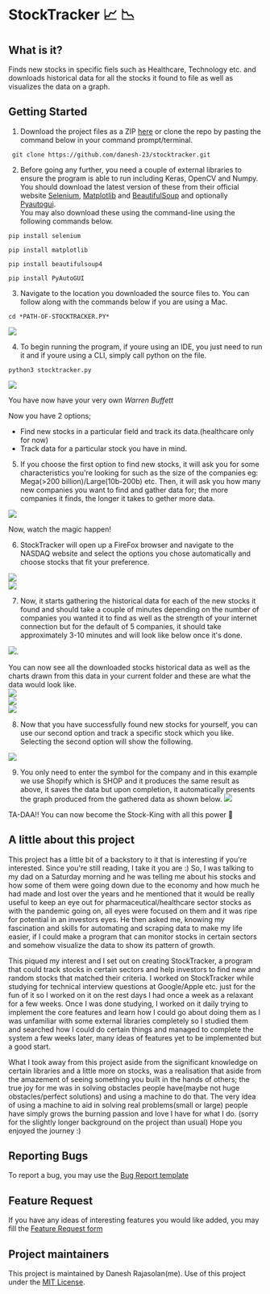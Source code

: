 # StockTracker :chart_with_upwards_trend: :chart_with_downwards_trend:

## What is it?
Finds new stocks in specific fiels such as Healthcare, Technology etc. and downloads historical data for all the stocks it found to file as well as visualizes the data on a graph.

## Getting Started
1. Download the project files as a ZIP [here](https://github.com/danesh-23/stocktracker/archive/master.zip) or clone the repo by pasting the command below in your command prompt/terminal.

```
 git clone https://github.com/danesh-23/stocktracker.git
```
2. Before going any further, you need a couple of external libraries to ensure the program is able to run including Keras, OpenCV and Numpy. You should download the latest version of these from their official website [Selenium](https://pypi.org/project/selenium/), [Matplotlib](https://pypi.org/project/matplotlib/#files) and [BeautifulSoup](https://pypi.org/project/beautifulsoup4/) and optionally [Pyautogui](https://pypi.org/project/PyAutoGUI/).  
You may also download these using the command-line using the following commands below.  
```
pip install selenium
```
```
pip install matplotlib
```
```
pip install beautifulsoup4
```
```
pip install PyAutoGUI
```
3. Navigate to the location you downloaded the source files to. You can follow along with the commands below if you are using a Mac.  
```
cd *PATH-OF-STOCKTRACKER.PY*
```
![](images/instructions1.png)  
  
4. To begin running the program, if youre using an IDE, you just need to run it and if youre using a CLI, simply call python on the file.
```
python3 stocktracker.py
```
![](images/instructions2.png)  
  
You have now have your very own *Warren Buffett*  
  
Now you have 2 options; 
  * Find new stocks in a particular field and track its data.(healthcare only for now)
  * Track data for a particular stock you have in mind. 
  
5. If you choose the first option to find new stocks, it will ask you for some characteristics you're looking for such as the size of the companies eg: Mega(>200 billion)/Large(10b-200b) etc. Then, it will ask you how many new companies you want to find and gather data for; the more companies it finds, the longer it takes to gether more data. 

![](images/instructions3.png)  

Now, watch the magic happen!  
  
6. StockTracker will open up a FireFox browser and navigate to the NASDAQ website and select the options you chose automatically and choose stocks that fit your preference.  
  
![](images/instructions4.png)  
![](images/instructions5.png)  

7. Now, it starts gathering the historical data for each of the new stocks it found and should take a couple of minutes depending on the number of companies you wanted it to find as well as the strength of your internet connection but for the default of 5 companies, it should take approximately 3-10 minutes and will look like below once it's done.  

![](images/instructions6.png). 

You can now see all the downloaded stocks historical data as well as the charts drawn from this data in your current folder and these are what the data would look like.  
![](images/instructions7.png)  
![](images/instructions8.png)  
![](images/instructions9.png)  

8. Now that you have successfully found new stocks for yourself, you can use our second option and track a specific stock which you like. Selecting the second option will show the following.  

![](images/instructions10.png)  

9. You only need to enter the symbol for the company and in this example we use Shopify which is SHOP and it produces the same result as above, it saves the data but upon completion, it automatically presents the graph produced from the gathered data as shown below.
![](images/instructions11.png)  

TA-DAA!! You can now become the Stock-King with all this power :crown:  

## A little about this project  

This project has a little bit of a backstory to it that is interesting if you're interested. Since you're still reading, I take it you are :) So, I was talking to my dad on a Saturday morning and he was telling me about his stocks and how some of them were going down due to the economy and how much he had made and lost over the years and he mentioned that it would be really useful to keep an eye out for pharmaceutical/healthcare sector stocks as with the pandemic going on, all eyes were focused on them and it was ripe for potential in an investors eyes. He then asked me, knowing my fascination and skills for automating and scraping data to make my life easier, if I could make a program that can monitor stocks in certain sectors and somehow visualize the data to show its pattern of growth.  
  
This piqued my interest and I set out on creating StockTracker, a program that could track stocks in certain sectors and help investors to find new and random stocks that matched their criteria. I worked on StockTracker while studying for technical interview questions at Google/Apple etc. just for the fun of it so I worked on it on the rest days I had once a week as a relaxant for a few weeks. Once I was done studying, I worked on it daily trying to implement the core features and learn how I could go about doing them as I was unfamiliar with some external libraries completely so I studied them and searched how I could do certain things and managed to complete the system a few weeks later, many ideas of features yet to be implemented but a good start.  
  
What I took away from this project aside from the significant knowledge on certain libraries and a little more on stocks, was a realisation that aside from the amazement of seeing something you built in the hands of others; the true joy for me was in solving obstacles people have(maybe not huge obstacles/perfect solutions) and using a machine to do that. The very idea of using a machine to aid in solving real problems(small or large) people have simply grows the burning passion and love I have for what I do. (sorry for the slightly longer background on the project than usual) Hope you enjoyed the journey :)  
  
## Reporting Bugs

To report a bug, you may use the [Bug Report template](.github/ISSUE_TEMPLATE/bug_report.md)

## Feature Request

If you have any ideas of interesting features you would like added, you may fill the [Feature Request form](.github/ISSUE_TEMPLATE/feature_request.md)

## Project maintainers

This project is maintained by Danesh Rajasolan(me). Use of this project under the [MIT License](LICENSE.md).
